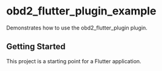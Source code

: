 # obd2_flutter_plugin_example

Demonstrates how to use the obd2_flutter_plugin plugin.

## Getting Started

This project is a starting point for a Flutter application.
